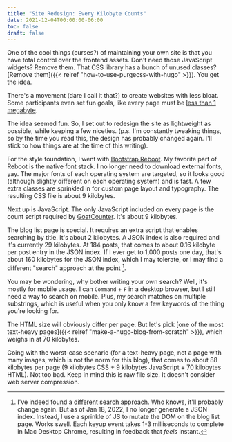 ```yaml
---
title: "Site Redesign: Every Kilobyte Counts"
date: 2021-12-04T00:00:00-06:00
toc: false
draft: false
---
```


One of the cool things (curses?) of maintaining your own site is that you have total control over the frontend assets. Don't need those JavaScript widgets? Remove them. That CSS library has a bunch of unused classes? [Remove them]({{< relref "how-to-use-purgecss-with-hugo" >}}). You get the idea.

<!--more-->

There's a movement (dare I call it that?) to create websites with less bloat. Some participants even set fun goals, like every page must be [less than 1 megabyte](https://github.com/bradleytaunt/1mb-club).

The idea seemed fun. So, I set out to redesign the site as lightweight as possible, while keeping a few niceties. (p.s. I'm constantly tweaking things, so by the time you read this, the design has probably changed again. I'll stick to how things are at the time of this writing).

For the style foundation, I went with [Bootstrap Reboot](https://getbootstrap.com/docs/5.1/content/reboot/). My favorite part of Reboot is the native font stack. I no longer need to download external fonts, yay. The major fonts of each operating system are targeted, so it looks good (although slightly different on each operating system) and is fast. A few extra classes are sprinkled in for custom page layout and typography. The resulting CSS file is about 9 kilobytes.

Next up is JavaScript. The only JavaScript included on every page is the count script required by [GoatCounter](https://www.goatcounter.com/). It's about 9 kilobytes.

The blog list page is special. It requires an extra script that enables searching by title. It's about 2 kilobytes. A JSON index is also required and it's currently 29 kilobytes. At 184 posts, that comes to about 0.16 kilobyte per post entry in the JSON index. If I ever get to 1,000 posts one day, that's about 160 kilobytes for the JSON index, which I may tolerate, or I may find a different "search" approach at the point [^different_search].

You may be wondering, why bother writing your own search? Well, it's mostly for mobile usage. I can `Command` + `F` in a desktop browser, but I still need a way to search on mobile. Plus, my search matches on multiple substrings, which is useful when you only know a few keywords of the thing you're looking for.

The HTML size will obviously differ per page. But let's pick [one of the most text-heavy pages]({{< relref "make-a-hugo-blog-from-scratch" >}}), which weighs in at 70 kilobytes.

Going with the worst-case scenario (for a text-heavy page, not a page with many images, which is not the norm for this blog), that comes to about 88 kilobytes per page (9 kilobytes CSS + 9 kilobytes JavaScript + 70 kilobytes HTML). Not too bad. Keep in mind this is raw file size. It doesn't consider web server compression.

[^different_search]: I've indeed found a [different search approach](https://github.com/zwbetz-gh/zwbetz/blob/88cd5e721050c2a4c04e549e7377112455c6e43a/themes/feather/assets/js/search.js). Who knows, it'll probably change again. But as of Jan 18, 2022, I no longer generate a JSON index. Instead, I use a sprinkle of JS to mutate the DOM on the blog list page. Works swell. Each keyup event takes 1-3 milliseconds to complete in Mac Desktop Chrome, resulting in feedback that _feels_ instant.
